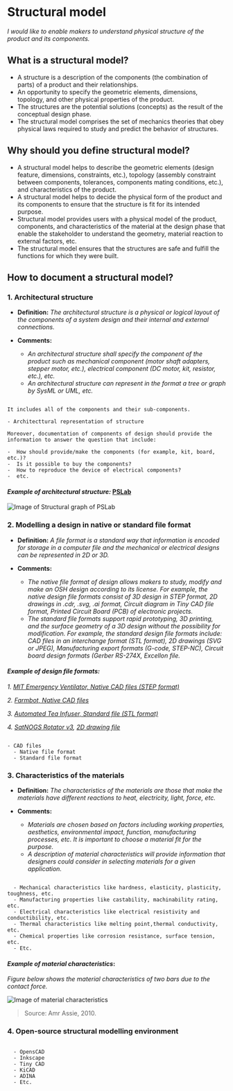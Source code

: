 # **Structural model**

*I would like to enable makers to understand physical structure of the product and its components.* 

## **What is a structural model?**

* A structure is a description of the components (the combination of parts) of a product and their relationships.
* An opportunity to specify the geometric elements, dimensions, topology, and other physical properties of the product.
* The structures are the potential solutions (concepts) as the result of the conceptual design phase.
* The structural model comprises the set of mechanics theories that obey physical laws required to study and predict the behavior of structures.


## **Why should you define structural model?**

* A structural model helps to describe the geometric elements (design feature, dimensions, constraints, etc.), topology (assembly constraint between components, tolerances, components mating conditions, etc.), and characteristics of the product.
* A structural model helps to decide the physical form of the product and its components to ensure that the structure is fit for its intended purpose. 
* Structural model provides users with a physical model of the product, components, and characteristics of the material at the design phase that enable the stakeholder to understand the geometry, material reaction to external factors, etc.
* The structural model ensures that the structures are safe and fulfill the functions for which they were built.

## **How to document a structural model?**

 ### **1. Architectural structure**

- **Definition:** *The architectural structure is a physical or logical layout of the components of a system design and their internal and external connections.*

- **Comments:**

  - *An architectural structure shall specify the component of the product such as mechanical component (motor shaft adapters, stepper motor, etc.), electrical component (DC motor, kit, resistor, etc.), etc.*
  - *An architectural structure can represent in the format a tree or graph by SysML or UML, etc.*  

 ```
 
 It includes all of the components and their sub-components.
 
 - Architecttural representation of structure
 
 Moreover, documentation of components of design should provide the information to answer the question that include:
 
 -  How should provide/make the components (for example, kit, board, etc.)?  
 -  Is it possible to buy the components?  
 -  How to reproduce the device of electrical components?
 -  etc. 
  ```

#### *Example of architectural structure:* [PSLab](https://pslab.io/) 

![Image of Structural graph of PSLab](https://github.com/OPEN-NEXT/wp2.3_template/blob/main/Sources/Images/Structural_graph.png)


### **2. Modelling a design in native or standard file format**

- **Definition:** *A file format is a standard way that information is encoded for storage in a computer file and the mechanical or electrical designs can be represented in 2D or 3D.*

- **Comments:**

  - *The native file format of design allows makers to study, modify and make an OSH design according to its license. For example, the native design file formats consist of 3D design in STEP format, 2D drawings in .cdr, .svg, .ai format, Circuit diagram in Tiny CAD file format, Printed Circuit Board (PCB) of electronic projects.*
  - *The standard file formats support rapid prototyping, 3D printing, and the surface geometry of a 3D design without the possibility for modification. For example, the standard design file formats include: CAD files in an interchange format (STL format), 2D drawings (SVG or JPEG), Manufacturing export formats (G-code, STEP-NC), Circuit board design formats (Gerber RS-274X, Excellon file.*

#### *Example of design file formats:* 
*1. [MIT Emergency Ventilator, Native CAD files (STEP format)](https://e-vent.mit.edu/resources/downloads/)*

*2. [Farmbot, Native CAD files](https://genesis.farm.bot/v1.5/Extras/cad)*

*3. [Automated Tea Infuser, Standard file (STL format)](https://wikifactory.com/+fablabbratislava/automated-tea-infuser/contributions/3f2c490)*

*4. [SatNOGS Rotator v3](https://wiki.satnogs.org/SatNOGS_Rotator_v3#Specifications), [2D drawing file](https://wiki.satnogs.org/File:C1001.png)*


  ```
  
  - CAD files
    - Native file format
    - Standard file format
  ```

### **3. Characteristics of the materials**

- **Definition:** *The characteristics of the materials are those that make the materials have different reactions to heat, electricity, light, force, etc.* 

- **Comments:**

  - *Materials are chosen based on factors including working properties, aesthetics, environmental impact, function, manufacturing processes, etc. It is important to choose a material fit for the purpose.*
  - *A description of material characteristics will provide information that designers could consider in selecting materials for a given application.*

```
  
  - Mechanical characteristics like hardness, elasticity, plasticity, toughness, etc. 
  - Manufacturing properties like castability, machinability rating, etc.
  - Electrical characteristics like electrical resistivity and conductibility, etc.
  - Thermal characteristics like melting point,thermal conductivity, etc.
  - Chemical properties like corrosion resistance, surface tension, etc.
  - Etc.
  ```
  
  #### *Example of material characteristics*:
  
*Figure below shows the material characteristics of two bars due to the contact force.*

![Image of material characteristics](https://github.com/OPEN-NEXT/wp2.3_template/blob/main/Sources/Images/Material%20characteristics.jpg)

> Source: Amr Assie, 2010.
  
  ### **4. Open-source structural modelling environment**

```
  
  - OpensCAD
  - Inkscape
  - Tiny CAD
  - KiCAD
  - ADINA
  - Etc.
  ```
